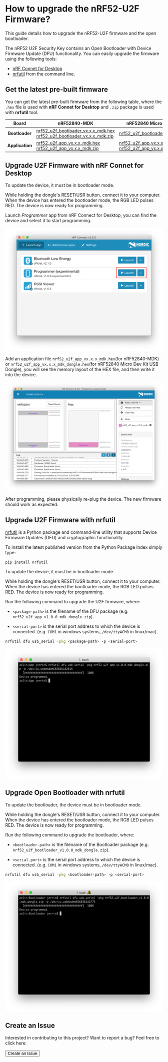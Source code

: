 # How to upgrade the nRF52-U2F Firmware?

This guide details how to upgrade the nRF52-U2F firmware and the open bootloader.

The nRF52 U2F Security Key contains an Open Bootloader with Device Firmware Update (DFU) functionality. You can easily upgrade the firmware using the following tools:

* [nRF Connet for Desktop](https://www.nordicsemi.com/eng/Products/Bluetooth-low-energy/nRF-Connect-for-Desktop)
* [nrfutil](https://github.com/NordicSemiconductor/pc-nrfutil/) from the command line.

## Get the latest pre-built firmware

You can get the latest pre-built firmware from the following table, where the `.hex` file is used with **nRF Connet for Desktop** and `.zip` package is used with **nrfutil** tool.

| **Board** | **nRF52840-MDK** | **nRF52840 Micro Dev Kit USB Dongle** |
| :---------: | ----------- |----------- |
| **Bootloader** | [nrf52_u2f_bootloader_vx.x.x_mdk.hex](https://github.com/makerdiary/nrf52-u2f/tree/master/firmware/nrf52840-mdk/Bootloader/)<br/>[nrf52_u2f_bootloader_vx.x.x_mdk.zip](https://github.com/makerdiary/nrf52-u2f/tree/master/firmware/nrf52840-mdk/Bootloader/) | [nrf52_u2f_bootloader_vx.x.x_mdk_dongle.zip](https://github.com/makerdiary/nrf52-u2f/tree/master/firmware/nrf52840-mdk-usb-dongle/Bootloader/) |
| **Application** | [nrf52_u2f_app_vx.x.x_mdk.hex](https://github.com/makerdiary/nrf52-u2f/tree/master/firmware/nrf52840-mdk/App/)<br/>[nrf52_u2f_app_vx.x.x_mdk.zip](https://github.com/makerdiary/nrf52-u2f/tree/master/firmware/nrf52840-mdk/App/) | [nrf52_u2f_app_vx.x.x_mdk_dongle.hex](https://github.com/makerdiary/nrf52-u2f/tree/master/firmware/nrf52840-mdk-usb-dongle/App/)<br/>[nrf52_u2f_app_vx.x.x_mdk_dongle.zip](https://github.com/makerdiary/nrf52-u2f/tree/master/firmware/nrf52840-mdk-usb-dongle/App/) |



## Upgrade U2F Firmware with nRF Connet for Desktop

To update the device, it must be in bootloader mode.

While holding the dongle's RESET/USR button, connect it to your computer. When the device has entered the bootloader mode, the RGB LED pulses RED. The device is now ready for programming.

Launch *Programmer* app from nRF Connect for Desktop, you can find the device and select it to start programming.

![](images/launching-programmer.png)

Add an application file `nrf52_u2f_app_vx.x.x_mdk.hex`(for nRF52840-MDK) or `nrf52_u2f_app_vx.x.x_mdk_dongle.hex`(for nRF52840 Micro Dev Kit USB Dongle), you will see the memory layout of the HEX file, and then write it into the device.

![](images/adding-hex-file.png)

After programming, please physically re-plug the device. The new firmware should work as expected.

## Upgrade U2F Firmware with nrfutil

[nrfutil](https://github.com/NordicSemiconductor/pc-nrfutil) is a Python package and command-line utility that supports Device Firmware Updates (DFU) and cryptographic functionality.

To install the latest published version from the Python Package Index simply type:

``` sh
pip install nrfutil
```

To update the device, it must be in bootloader mode.

While holding the dongle's RESET/USR button, connect it to your computer. When the device has entered the bootloader mode, the RGB LED pulses RED. The device is now ready for programming.

Run the following command to upgrade the U2F firmware, where:

* `<package-path>` is the filename of the DFU package (e.g. `nrf52_u2f_app_v1.0.0_mdk_dongle.zip`).

* `<serial-port>` is the serial port address to which the device is connected. (e.g. `COM1` in windows systems, `/dev/ttyACM0` in linux/mac).

``` sh
nrfutil dfu usb_serial -pkg <package-path> -p <serial-port>
```

![](images/upgrading-app-with-nrfutil.png)

## Upgrade Open Bootloader with nrfutil

To update the bootloader, the device must be in bootloader mode.

While holding the dongle's RESET/USR button, connect it to your computer. When the device has entered the bootloader mode, the RGB LED pulses RED. The device is now ready for programming.

Run the following command to upgrade the bootloader, where:

* `<bootloader-path>` is the filename of the Bootloader package (e.g. `nrf52_u2f_bootloader_v1.0.0_mdk_dongle.zip`).

* `<serial-port>` is the serial port address to which the device is connected. (e.g. `COM1` in windows systems, `/dev/ttyACM0` in linux/mac).

``` sh
nrfutil dfu usb_serial -pkg <bootloader-path> -p <serial-port>
```

![](images/upgrading-bootloader-with-nrfutil.png)

## Create an Issue

Interested in contributing to this project? Want to report a bug? Feel free to click here:

<a href="https://github.com/makerdiary/nrf52-u2f/issues/new"><button data-md-color-primary="marsala"><i class="fa fa-github"></i> Create an Issue</button></a>

